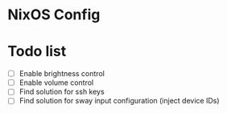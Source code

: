 # NixOS Config
# Todo list

- [ ] Enable brightness control
- [ ] Enable volume control
- [ ] Find solution for ssh keys
- [ ] Find solution for sway input configuration (inject device IDs)

